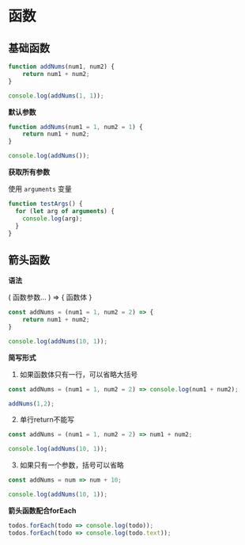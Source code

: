 # 函数


## 基础函数


```js
function addNums(num1, num2) {
    return num1 + num2;
}

console.log(addNums(1, 1));
```

**默认参数**

```js
function addNums(num1 = 1, num2 = 1) {
    return num1 + num2;
}

console.log(addNums());
```

**获取所有参数**

使用 `arguments` 变量

```js
function testArgs() {
  for (let arg of arguments) {
    console.log(arg);
  }
}
```

## 箭头函数

**语法**

( 函数参数... ) => { 函数体 }

```js
const addNums = (num1 = 1, num2 = 2) => {
    return num1 + num2;
}

console.log(addNums(10, 1));
```

**简写形式**

1. 如果函数体只有一行，可以省略大括号

```js
const addNums = (num1 = 1, num2 = 2) => console.log(num1 + num2);

addNums(1,2);
```

2. 单行return不能写

```js
const addNums = (num1 = 1, num2 = 2) => num1 + num2;

console.log(addNums(10, 1));
```

3. 如果只有一个参数，括号可以省略

```js
const addNums = num => num + 10;

console.log(addNums(10, 1));
```

**箭头函数配合forEach**

```js
todos.forEach(todo => console.log(todo));
todos.forEach(todo => console.log(todo.text));
```
